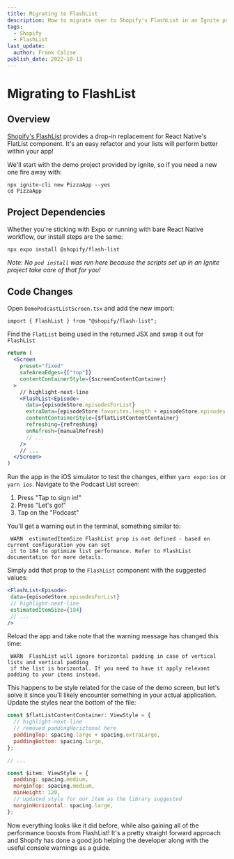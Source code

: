 ```yaml
---
title: Migrating to FlashList
description: How to migrate over to Shopify's FlashList in an Ignite project
tags:
  - Shopify
  - FlashList
last_update:
  author: Frank Calise
publish_date: 2022-10-13
---
```


# Migrating to FlashList

## Overview

[Shopify's FlashList](https://shopify.github.io/flash-list/) provides a drop-in replacement for React Native's FlatList component. It's an easy refactor and your lists will perform better within your app!

We'll start with the demo project provided by Ignite, so if you need a new one fire away with:

```nodejs
npx ignite-cli new PizzaApp --yes
cd PizzaApp
```

## Project Dependencies

Whether you're sticking with Expo or running with bare React Native workflow, our install steps are the same:

```nodejs
npx expo install @shopify/flash-list
```

_Note: No `pod install` was run here because the scripts set up in an Ignite project take care of that for you!_

## Code Changes

Open `DemoPodcastListScreen.tsx` and add the new import:

```tsx
import { FlashList } from "@shopify/flash-list";
```

Find the `FlatList` being used in the returned JSX and swap it out for `FlashList`

```jsx
return (
  <Screen
    preset="fixed"
    safeAreaEdges={["top"]}
    contentContainerStyle={$screenContentContainer}
  >
    // highlight-next-line
    <FlashList<Episode>
      data={episodeStore.episodesForList}
      extraData={episodeStore.favorites.length + episodeStore.episodes.length}
      contentContainerStyle={$flatListContentContainer}
      refreshing={refreshing}
      onRefresh={manualRefresh}
      // ...
    />
    // ...
  </Screen>
)
```

Run the app in the iOS simulator to test the changes, either `yarn expo:ios` or `yarn ios`. Navigate to the Podcast List screen:

1. Press "Tap to sign in!"
2. Press "Let's go!"
3. Tap on the "Podcast"

You'll get a warning out in the terminal, something similar to:

```
 WARN  estimatedItemSize FlashList prop is not defined - based on current configuration you can set
 it to 184 to optimize list performance. Refer to FlashList documentation for more details.
```

Simply add that prop to the `FlashList` component with the suggested values:

```jsx
<FlashList<Episode>
 data={episodeStore.episodesForList}
 // highlight-next-line
 estimatedItemSize={184}
 // ...
/>
```

Reload the app and take note that the warning message has changed this time:

```
 WARN  FlashList will ignore horizontal padding in case of vertical lists and vertical padding
 if the list is horizontal. If you need to have it apply relevant padding to your items instead.
```

This happens to be style related for the case of the demo screen, but let's solve it since you'll likely encounter something in your actual application. Update the styles near the bottom of the file:

```jsx
const $flatListContentContainer: ViewStyle = {
  // highlight-next-line
  // removed paddingHoriztonal here
  paddingTop: spacing.large + spacing.extraLarge,
  paddingBottom: spacing.large,
};

// ...

const $item: ViewStyle = {
  padding: spacing.medium,
  marginTop: spacing.medium,
  minHeight: 120,
  // updated style for our item as the library suggested
  marginHorizontal: spacing.large,
};
```

Now everything looks like it did before, while also gaining all of the performance boosts from FlashList! It's a pretty straight forward approach and Shopify has done a good job helping the developer along with the useful console warnings as a guide.
